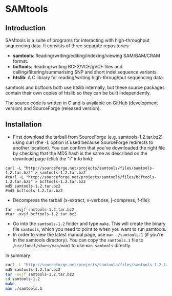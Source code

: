 SAMtools
========

## Introduction
SAMtools is a suite of programs for interacting with high-throughput
sequencing data. It consists of three separate repositories:

* **samtools**: Reading/writing/editing/indexing/viewing SAM/BAM/CRAM format.
* **bcftools**: Reading/writing BCF2/VCF/gVCF files and
calling/filtering/summarising SNP and short indel sequence variants.
* **htslib**: A C library for reading/writing
high-throughput sequencing data.

samtools and bcftools both use htslib internally, but these
source packages contain their own copies of
htslib so they can be built independently.

The source code is written in C and is available on GitHub (development
version) and SourceForge (released version).

## Installation
* First download the tarball from SourceForge (e.g. samtools-1.2.tar.bz2) using
curl (the -L option is used because SourceForge redirects to another location).
You can confirm that you've downloaded the right file by checking that
the MD5 hash is the same as described on the download page (click the "i" info
link):

```
curl -L "http://sourceforge.net/projects/samtools/files/samtools-1.2.tar.bz2" > samtools-1.2.tar.bz2
#curl -L "http://sourceforge.net/projects/samtools/files/bcftools-1.2.tar.bz2" > bcftools-1.2.tar.bz2
md5 samtools-1.2.tar.bz2
#md5 bcftools-1.2.tar.bz2
```

* Decompress the tarball (x-extract, v-verbose, j-compress, f-file):

```
tar -xvjf samtools-1.2.tar.bz2
#tar -xvjf bcftools-1.2.tar.bz2
```

* Go into the `samtools-1.2` folder and type `make`. This will create the
binary file `samtools`, which you need to point to when you want to run
samtools.
* In order to view the latest manual page, use `man ./samtools.1` (if you're
in the samtools directory). You can copy the `samtools.1` file to
`/usr/local/share/man/man1` to use `man samtools` directly.


In summary:

```bash
curl -L "http://sourceforge.net/projects/samtools/files/samtools-1.2.tar.bz2" > samtools-1.2.tar.bz2
md5 samtools-1.2.tar.bz2
tar -xvjf samtools-1.2.tar.bz2
cd samtools-1.2
make
man ./samtools.1
```
